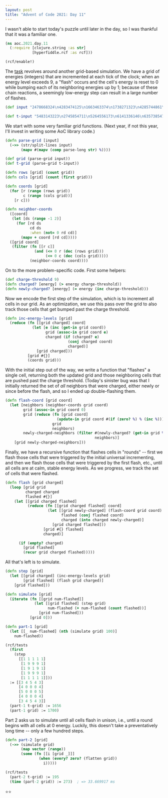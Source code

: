 ```yaml
---
layout: post
title: "Advent of Code 2021: Day 11"
---
```

I wasn't able to start today's puzzle until later in the day, so I was
thankful that it was a familiar one.
```clojure
(ns aoc.2021.day.11
  (:require [clojure.string :as str]
            [hyperfiddle.rcf :as rcf]))

(rcf/enable!)
```

The [task](https://adventofcode.com/2021/day/11) revolves around another
grid-based simulation. We have a grid of energies (integers) that are incremented
at each tick of the clock; when an energy level exceeds 9, a "flash" occurs and the
cell's energy is reset to 0 while bumping each of its neighboring energies up by 1;
because of these chain reactions, a seemingly low-energy step can result in a large
number of flashes.
```clojure
(def input "2478668324\n4283474125\n1663463374\n1738271323\n4285744861\n3551311515\n8574335438\n7843525826\n1366237577\n3554687226\n")

(def t-input "5483143223\n2745854711\n5264556173\n6141336146\n6357385478\n4167524645\n2176841721\n6882881134\n4846848554\n5283751526")
```

We start with some very familiar grid functions. (Next year, if not this year, I'll
invest in writing some AoC library code.)
```clojure
(defn parse-grid [input]
  (->> (str/split-lines input)
       (mapv #(mapv (comp parse-long str) %))))

(def grid (parse-grid input))
(def t-grid (parse-grid t-input))

(defn rows [grid] (count grid))
(defn cols [grid] (count (first grid)))

(defn coords [grid]
  (for [r (range (rows grid))
        c (range (cols grid))]
    [r c]))

(defn neighbor-coords
  ([coord]
   (let [ds (range -1 2)]
     (for [rd ds
           cd ds
           :when (not= 0 rd cd)]
       (mapv + coord [rd cd]))))
  ([grid coord]
   (filter (fn [[r c]]
             (and (<= 0 r (dec (rows grid)))
                  (<= 0 c (dec (cols grid)))))
           (neighbor-coords coord))))
```

On to the more problem-specific code. First some helpers:
```clojure
(def charge-threshold 9)
(defn charged? [energy] (> energy charge-threshold))
(defn newly-charged? [energy] (= energy (inc charge-threshold)))
```

Now we encode the first step of the simulation, which is to increment all
cells in our grid. As an optimization, we use this pass over the grid to
also track those cells that get bumped past the charge threshold.
```clojure
(defn inc-energy-levels [grid]
  (reduce (fn [[grid charged] coord]
            (let [e (inc (get-in grid coord))
                  grid (assoc-in grid coord e)
                  charged (if (charged? e)
                            (conj charged coord)
                            charged)]
              [grid charged]))
          [grid #{}]
          (coords grid)))
```

With the initial step out of the way, we write a function that "flashes"
a single cell, returning both the updated grid and those neighboring cells
that are pushed past the charge threshold. (Today's sinister bug was that
I initially returned the set of *all* neighbors that were charged, either
newly or since before the flash, and so I ended up double-flashing them.
```clojure
(defn flash-coord [grid coord]
  (let [neighbors (neighbor-coords grid coord)
        grid (assoc-in grid coord 0)
        grid (reduce (fn [grid coord]
                       (update-in grid coord #(if (zero? %) % (inc %))))
                     grid
                     neighbors)
        newly-charged-neighbors (filter #(newly-charged? (get-in grid %))
                                        neighbors)]
    [grid newly-charged-neighbors]))
```

Finally, we have a recursive function that flashes cells in "rounds" -- first
we flash those cells that were triggered by the initial universal incrementing,
and then we flash those cells that were triggered by the first flash, etc., until
all cells are at calm, stable energy levels. As we progress, we track the set of
cells that were flashed.
```clojure
(defn flash [grid charged]
  (loop [grid grid
         charged charged
         flashed #{}]
    (let [[grid charged flashed]
          (reduce (fn [[grid charged flashed] coord]
                   (let [[grid newly-charged] (flash-coord grid coord)
                         flashed (conj flashed coord)
                         charged (into charged newly-charged)]
                     [grid charged flashed]))
                 [grid #{} flashed]
                 charged)]

      (if (empty? charged)
        [grid flashed]
        (recur grid charged flashed)))))
```

All that's left is to simulate.
```clojure
(defn step [grid]
  (let [[grid charged] (inc-energy-levels grid)
        [grid flashed] (flash grid charged)]
    [grid flashed]))

(defn simulate [grid]
  (iterate (fn [[grid num-flashed]]
             (let [[grid flashed] (step grid)
                   num-flashed (+ num-flashed (count flashed))]
               [grid num-flashed]))
           [grid 0]))

(defn part-1 [grid]
  (let [[_ num-flashed] (nth (simulate grid) 100)]
    num-flashed))

(rcf/tests
  (first
    (step
      [[1 1 1 1 1]
       [1 9 9 9 1]
       [1 9 1 9 1]
       [1 9 9 9 1]
       [1 1 1 1 1]]))
  := [[3 4 5 4 3]
      [4 0 0 0 4]
      [5 0 0 0 5]
      [4 0 0 0 4]
      [3 4 5 4 3]]
  (part-1 t-grid) := 1656
  (part-1 grid) := 1700)
```

Part 2 asks us to simulate until all cells flash in unison, i.e., until
a round begins with all cells at 0 energy. Luckily, this doesn't take a
preventatively long time -- only a few hundred steps.
```clojure
(defn part-2 [grid]
  (->> (simulate grid)
       (map vector (range))
       (some (fn [[i [grid _]]]
               (when (every? zero? (flatten grid))
                 i)))))

(rcf/tests
  (part-2 t-grid) := 195
  (time (part-2 grid)) := 273)  ; => 33.669917 ms
```

⭐️⭐️